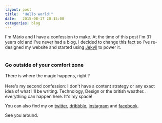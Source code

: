 ```yaml
---
layout: post
title:  "Hello world!"
date:   2015-08-17 20:15:00
categories: blog
---
```

I'm Mário and I have a confession to make. At the time of this post I'm 31 years old and I've never had a blog.
I decided to change this fact so I've re-designed my website and started using [Jekyll][jekyll] to power it.
<br><br>

### Go outside of your comfort zone
There is where the magic happens, right ?
<br><br>
Here's my second confession: I don't have a content strategy or any exact idea of what I'll be writing.
Technology, Design or the british weather.. everything can happen here. It's my space!

You can also find my on [twitter][twitter], [dribbble][dribbble], [instagram][instagram] and [facebook][facebook].

See you around.

[jekyll]: http://www.jekillrb.com
[twitter]: http://www.twitter.com/marioribeiro
[instagram]: http://www.instagram.com/mariocalvelasribeiro
[facebook]: http://www.facebook.com/mariocalvelasribeiro
[dribbble]: http://www.dribbble.com/marioribeiro
